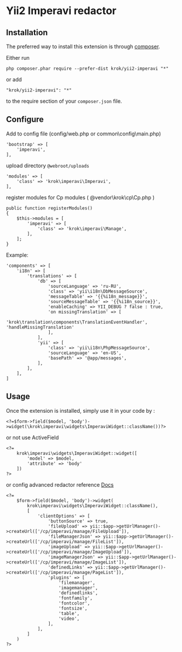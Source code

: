Yii2 Imperavi redactor
=================

Installation
------------

The preferred way to install this extension is through [composer](http://getcomposer.org/download/).

Either run

```
php composer.phar require --prefer-dist krok/yii2-imperavi "*"
```

or add

```
"krok/yii2-imperavi": "*"
```

to the require section of your `composer.json` file.

Configure
-----------------

Add to config file (config/web.php or common\config\main.php)

```
'bootstrap' => [
    'imperavi',
],
```

upload directory `@webroot/uploads`

```
'modules' => [
    'class' => 'krok\imperavi\Imperavi',
],
```

register modules for Cp modules ( @vendor\krok\cp\Cp.php )

```
public function registerModules()
{
    $this->modules = [
        'imperavi' => [
            'class' => 'krok\imperavi\Manage',
        ],
    ];
}
```

Example:

```
'components' => [
    'i18n' => [
        'translations' => [
            'db' => [
                'sourceLanguage' => 'ru-RU',
                'class' => 'yii\i18n\DbMessageSource',
                'messageTable' => '{{%i18n_message}}',
                'sourceMessageTable' => '{{%i18n_source}}',
                'enableCaching' => YII_DEBUG ? false : true,
                'on missingTranslation' => [
                    'krok\translation\components\TranslationEventHandler', 'handleMissingTranslation'
                ],
            ],
            'yii' => [
                'class' => 'yii\i18n\PhpMessageSource',
                'sourceLanguage' => 'en-US',
                'basePath' => '@app/messages',
            ],
        ],
    ],
]
```

Usage
-----

Once the extension is installed, simply use it in your code by  :

```
<?=$form->field($model, 'body')->widget(\krok\imperavi\widgets\ImperaviWidget::className())?>
```

or not use ActiveField

```
<?=
    krok\imperavi\widgets\ImperaviWidget::widget([
        'model' => $model,
        'attribute' => 'body'
    ])
?>
```

or config advanced redactor reference [Docs](http://imperavi.com/redactor/docs/)

```
<?=
    $form->field($model, 'body')->widget(
        krok\imperavi\widgets\ImperaviWidget::className(),
        [
            'clientOptions' => [
                'buttonSource' => true,
                'fileUpload' => yii::$app->getUrlManager()->createUrl(['/cp/imperavi/manage/FileUpload']),
                'fileManagerJson' => yii::$app->getUrlManager()->createUrl(['/cp/imperavi/manage/FileList']),
                'imageUpload' => yii::$app->getUrlManager()->createUrl(['/cp/imperavi/manage/ImageUpload']),
                'imageManagerJson' => yii::$app->getUrlManager()->createUrl(['/cp/imperavi/manage/ImageList']),
                'definedLinks' => yii::$app->getUrlManager()->createUrl(['/cp/imperavi/manage/PageList']),
                'plugins' => [
                    'filemanager',
                    'imagemanager',
                    'definedlinks',
                    'fontfamily',
                    'fontcolor',
                    'fontsize',
                    'table',
                    'video',
                ],
            ],
        ]
    )
?>
```